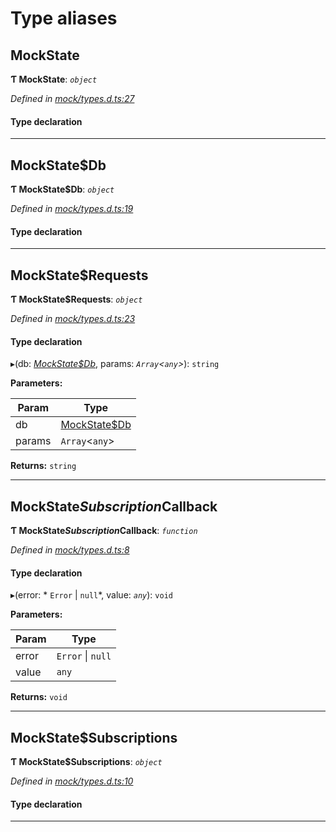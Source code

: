 

# Type aliases

<a id="mockstate"></a>

##  MockState

**Ƭ MockState**: *`object`*

*Defined in [mock/types.d.ts:27](https://github.com/polkadot-js/api/blob/e96ed94/packages/api-provider/src/mock/types.d.ts#L27)*

#### Type declaration

___
<a id="mockstate_db"></a>

##  MockState$Db

**Ƭ MockState$Db**: *`object`*

*Defined in [mock/types.d.ts:19](https://github.com/polkadot-js/api/blob/e96ed94/packages/api-provider/src/mock/types.d.ts#L19)*

#### Type declaration

[index: `string`]: `Uint8Array`

___
<a id="mockstate_requests"></a>

##  MockState$Requests

**Ƭ MockState$Requests**: *`object`*

*Defined in [mock/types.d.ts:23](https://github.com/polkadot-js/api/blob/e96ed94/packages/api-provider/src/mock/types.d.ts#L23)*

#### Type declaration

[index: `string`]: `function`

▸(db: *[MockState$Db](_mock_types_d_.md#mockstate_db)*, params: *`Array`<`any`>*): `string`

**Parameters:**

| Param | Type |
| ------ | ------ |
| db | [MockState$Db](_mock_types_d_.md#mockstate_db) |
| params | `Array`<`any`> |

**Returns:** `string`

___
<a id="mockstate_subscription_callback"></a>

##  MockState$Subscription$Callback

**Ƭ MockState$Subscription$Callback**: *`function`*

*Defined in [mock/types.d.ts:8](https://github.com/polkadot-js/api/blob/e96ed94/packages/api-provider/src/mock/types.d.ts#L8)*

#### Type declaration
▸(error: * `Error` &#124; `null`*, value: *`any`*): `void`

**Parameters:**

| Param | Type |
| ------ | ------ |
| error |  `Error` &#124; `null`|
| value | `any` |

**Returns:** `void`

___
<a id="mockstate_subscriptions"></a>

##  MockState$Subscriptions

**Ƭ MockState$Subscriptions**: *`object`*

*Defined in [mock/types.d.ts:10](https://github.com/polkadot-js/api/blob/e96ed94/packages/api-provider/src/mock/types.d.ts#L10)*

#### Type declaration

[index: `string`]: `object`

___

